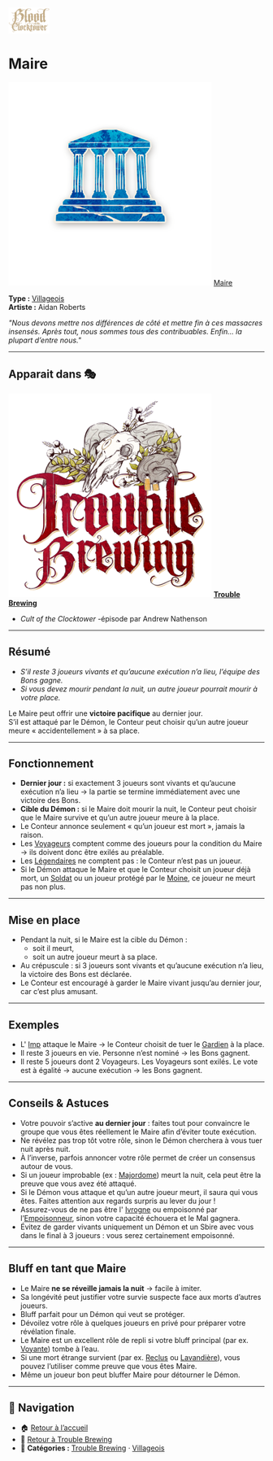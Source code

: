 <p align="left">
  <a href="/botc-fr-bambi/">
    <img src="../images/logo.png" alt="Accueil BotC FR" width="80">
  </a>
</p>

# Maire

[<img src="../images/Icon_mayor.png" alt="Maire" width="400">](maire.md) [Maire](../tb_roles/maire.md)

**Type :** [Villageois](../villageois.md)  
**Artiste :** Aidan Roberts  

*"Nous devons mettre nos différences de côté et mettre fin à ces massacres insensés. Après tout, nous sommes tous des contribuables. Enfin… la plupart d’entre nous."*

---

## Apparait dans 🎭
[<img src="../images/Logo_trouble_brewing.png" alt="Trouble Brewing" width="400">](../trouble_brewing.md) [**Trouble Brewing**](../trouble_brewing.md)  

- *Cult of the Clocktower* -épisode par Andrew Nathenson 

---

## Résumé

- *S’il reste 3 joueurs vivants et qu’aucune exécution n’a lieu, l’équipe des Bons gagne.*  
- *Si vous devez mourir pendant la nuit, un autre joueur pourrait mourir à votre place.*  

Le Maire peut offrir une **victoire pacifique** au dernier jour.  
S’il est attaqué par le Démon, le Conteur peut choisir qu’un autre joueur meure « accidentellement » à sa place.  

---

## Fonctionnement
- **Dernier jour :** si exactement 3 joueurs sont vivants et qu’aucune exécution n’a lieu → la partie se termine immédiatement avec une victoire des Bons.  
- **Cible du Démon :** si le Maire doit mourir la nuit, le Conteur peut choisir que le Maire survive et qu’un autre joueur meure à la place.  
- Le Conteur annonce seulement « qu’un joueur est mort », jamais la raison.  
- Les [Voyageurs](../voyageurs/index.md) comptent comme des joueurs pour la condition du Maire → ils doivent donc être exilés au préalable.  
- Les [Légendaires](../fabled/index.md) ne comptent pas : le Conteur n’est pas un joueur.  
- Si le Démon attaque le Maire et que le Conteur choisit un joueur déjà mort, un [Soldat](soldat.md) ou un joueur protégé par le [Moine](moine.md), ce joueur ne meurt pas non plus.  

---

## Mise en place
- Pendant la nuit, si le Maire est la cible du Démon :  
  - soit il meurt,  
  - soit un autre joueur meurt à sa place.  
- Au crépuscule : si 3 joueurs sont vivants et qu’aucune exécution n’a lieu, la victoire des Bons est déclarée.  
- Le Conteur est encouragé à garder le Maire vivant jusqu’au dernier jour, car c’est plus amusant.  

---

## Exemples
- L' [Imp](imp.md) attaque le Maire → le Conteur choisit de tuer le [Gardien](gardien.md) à la place.  
- Il reste 3 joueurs en vie. Personne n’est nominé → les Bons gagnent.  
- Il reste 5 joueurs dont 2 Voyageurs. Les Voyageurs sont exilés. Le vote est à égalité → aucune exécution → les Bons gagnent.  

---

## Conseils & Astuces
- Votre pouvoir s’active **au dernier jour** : faites tout pour convaincre le groupe que vous êtes réellement le Maire afin d’éviter toute exécution.  
- Ne révélez pas trop tôt votre rôle, sinon le Démon cherchera à vous tuer nuit après nuit.  
- À l’inverse, parfois annoncer votre rôle permet de créer un consensus autour de vous.  
- Si un joueur improbable (ex : [Majordome](majordome.md)) meurt la nuit, cela peut être la preuve que vous avez été attaqué.  
- Si le Démon vous attaque et qu’un autre joueur meurt, il saura qui vous êtes. Faites attention aux regards surpris au lever du jour !  
- Assurez-vous de ne pas être l' [Ivrogne](ivrogne.md) ou empoisonné par l’[Empoisonneur](empoisonneur.md), sinon votre capacité échouera et le Mal gagnera.  
- Évitez de garder vivants uniquement un Démon et un Sbire avec vous dans le final à 3 joueurs : vous serez certainement empoisonné.  

---

## Bluff en tant que Maire
- Le Maire **ne se réveille jamais la nuit** → facile à imiter.  
- Sa longévité peut justifier votre survie suspecte face aux morts d’autres joueurs.  
- Bluff parfait pour un Démon qui veut se protéger.  
- Dévoilez votre rôle à quelques joueurs en privé pour préparer votre révélation finale.  
- Le Maire est un excellent rôle de repli si votre bluff principal (par ex. [Voyante](voyante.md)) tombe à l’eau.  
- Si une mort étrange survient (par ex. [Reclus](reclus.md) ou [Lavandière](lavandiere.md)), vous pouvez l’utiliser comme preuve que vous êtes Maire.  
- Même un joueur bon peut bluffer Maire pour détourner le Démon.  

---

## 📂 Navigation 

- 🏠 [Retour à l’accueil](/botc-fr-bambi/)  
- 🍺 [Retour à Trouble Brewing](../trouble_brewing.md)  
- 📂 **Catégories :** [Trouble Brewing](../trouble_brewing.md) · [Villageois](../villageois.md) 

